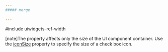 ```yaml
---
##### merge

---
```

#include uiwidgets-ref-width

[note]The property affects only the size of the UI component container. Use the [iconSize](/Documentation/ApiReference/UI_Components/dxCheckBox/Configuration/#iconSize) property to specify the size of a check box icon.